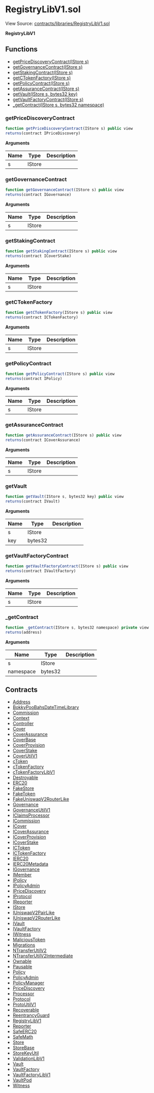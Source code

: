 # RegistryLibV1.sol

View Source: [contracts/libraries/RegistryLibV1.sol](../contracts/libraries/RegistryLibV1.sol)

**RegistryLibV1**

## Functions

- [getPriceDiscoveryContract(IStore s)](#getpricediscoverycontract)
- [getGovernanceContract(IStore s)](#getgovernancecontract)
- [getStakingContract(IStore s)](#getstakingcontract)
- [getCTokenFactory(IStore s)](#getctokenfactory)
- [getPolicyContract(IStore s)](#getpolicycontract)
- [getAssuranceContract(IStore s)](#getassurancecontract)
- [getVault(IStore s, bytes32 key)](#getvault)
- [getVaultFactoryContract(IStore s)](#getvaultfactorycontract)
- [_getContract(IStore s, bytes32 namespace)](#_getcontract)

### getPriceDiscoveryContract

```js
function getPriceDiscoveryContract(IStore s) public view
returns(contract IPriceDiscovery)
```

**Arguments**

| Name        | Type           | Description  |
| ------------- |------------- | -----|
| s | IStore |  | 

### getGovernanceContract

```js
function getGovernanceContract(IStore s) public view
returns(contract IGovernance)
```

**Arguments**

| Name        | Type           | Description  |
| ------------- |------------- | -----|
| s | IStore |  | 

### getStakingContract

```js
function getStakingContract(IStore s) public view
returns(contract ICoverStake)
```

**Arguments**

| Name        | Type           | Description  |
| ------------- |------------- | -----|
| s | IStore |  | 

### getCTokenFactory

```js
function getCTokenFactory(IStore s) public view
returns(contract ICTokenFactory)
```

**Arguments**

| Name        | Type           | Description  |
| ------------- |------------- | -----|
| s | IStore |  | 

### getPolicyContract

```js
function getPolicyContract(IStore s) public view
returns(contract IPolicy)
```

**Arguments**

| Name        | Type           | Description  |
| ------------- |------------- | -----|
| s | IStore |  | 

### getAssuranceContract

```js
function getAssuranceContract(IStore s) public view
returns(contract ICoverAssurance)
```

**Arguments**

| Name        | Type           | Description  |
| ------------- |------------- | -----|
| s | IStore |  | 

### getVault

```js
function getVault(IStore s, bytes32 key) public view
returns(contract IVault)
```

**Arguments**

| Name        | Type           | Description  |
| ------------- |------------- | -----|
| s | IStore |  | 
| key | bytes32 |  | 

### getVaultFactoryContract

```js
function getVaultFactoryContract(IStore s) public view
returns(contract IVaultFactory)
```

**Arguments**

| Name        | Type           | Description  |
| ------------- |------------- | -----|
| s | IStore |  | 

### _getContract

```js
function _getContract(IStore s, bytes32 namespace) private view
returns(address)
```

**Arguments**

| Name        | Type           | Description  |
| ------------- |------------- | -----|
| s | IStore |  | 
| namespace | bytes32 |  | 

## Contracts

* [Address](Address.md)
* [BokkyPooBahsDateTimeLibrary](BokkyPooBahsDateTimeLibrary.md)
* [Commission](Commission.md)
* [Context](Context.md)
* [Controller](Controller.md)
* [Cover](Cover.md)
* [CoverAssurance](CoverAssurance.md)
* [CoverBase](CoverBase.md)
* [CoverProvision](CoverProvision.md)
* [CoverStake](CoverStake.md)
* [CoverUtilV1](CoverUtilV1.md)
* [cToken](cToken.md)
* [cTokenFactory](cTokenFactory.md)
* [cTokenFactoryLibV1](cTokenFactoryLibV1.md)
* [Destroyable](Destroyable.md)
* [ERC20](ERC20.md)
* [FakeStore](FakeStore.md)
* [FakeToken](FakeToken.md)
* [FakeUniswapV2RouterLike](FakeUniswapV2RouterLike.md)
* [Governance](Governance.md)
* [GovernanceUtilV1](GovernanceUtilV1.md)
* [IClaimsProcessor](IClaimsProcessor.md)
* [ICommission](ICommission.md)
* [ICover](ICover.md)
* [ICoverAssurance](ICoverAssurance.md)
* [ICoverProvision](ICoverProvision.md)
* [ICoverStake](ICoverStake.md)
* [ICToken](ICToken.md)
* [ICTokenFactory](ICTokenFactory.md)
* [IERC20](IERC20.md)
* [IERC20Metadata](IERC20Metadata.md)
* [IGovernance](IGovernance.md)
* [IMember](IMember.md)
* [IPolicy](IPolicy.md)
* [IPolicyAdmin](IPolicyAdmin.md)
* [IPriceDiscovery](IPriceDiscovery.md)
* [IProtocol](IProtocol.md)
* [IReporter](IReporter.md)
* [IStore](IStore.md)
* [IUniswapV2PairLike](IUniswapV2PairLike.md)
* [IUniswapV2RouterLike](IUniswapV2RouterLike.md)
* [IVault](IVault.md)
* [IVaultFactory](IVaultFactory.md)
* [IWitness](IWitness.md)
* [MaliciousToken](MaliciousToken.md)
* [Migrations](Migrations.md)
* [NTransferUtilV2](NTransferUtilV2.md)
* [NTransferUtilV2Intermediate](NTransferUtilV2Intermediate.md)
* [Ownable](Ownable.md)
* [Pausable](Pausable.md)
* [Policy](Policy.md)
* [PolicyAdmin](PolicyAdmin.md)
* [PolicyManager](PolicyManager.md)
* [PriceDiscovery](PriceDiscovery.md)
* [Processor](Processor.md)
* [Protocol](Protocol.md)
* [ProtoUtilV1](ProtoUtilV1.md)
* [Recoverable](Recoverable.md)
* [ReentrancyGuard](ReentrancyGuard.md)
* [RegistryLibV1](RegistryLibV1.md)
* [Reporter](Reporter.md)
* [SafeERC20](SafeERC20.md)
* [SafeMath](SafeMath.md)
* [Store](Store.md)
* [StoreBase](StoreBase.md)
* [StoreKeyUtil](StoreKeyUtil.md)
* [ValidationLibV1](ValidationLibV1.md)
* [Vault](Vault.md)
* [VaultFactory](VaultFactory.md)
* [VaultFactoryLibV1](VaultFactoryLibV1.md)
* [VaultPod](VaultPod.md)
* [Witness](Witness.md)
